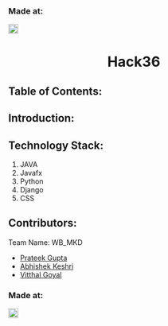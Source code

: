 ### Made at:
<a href="https://hack36.com"> <img src="http://bit.ly/BuiltAtHack36" height=20px> </a><h1 align="center">Hack36 </h1>
<p align="center">
</p>

## Table of Contents:

## Introduction:
  


## Technology Stack:
  1) JAVA
  2) Javafx
  3) Python
  4) Django
  5) CSS
  

## Contributors:

Team Name: WB_MKD

* [Prateek Gupta](https://github.com/Prat2404)
* [Abhishek Keshri](https://github.com/abhikeshri10)
* [Vitthal Goyal](https://github.com/vitthalgoyal8)

### Made at:
<a href="https://hack36.com"> <img src="http://bit.ly/BuiltAtHack36" height=20px> </a>
